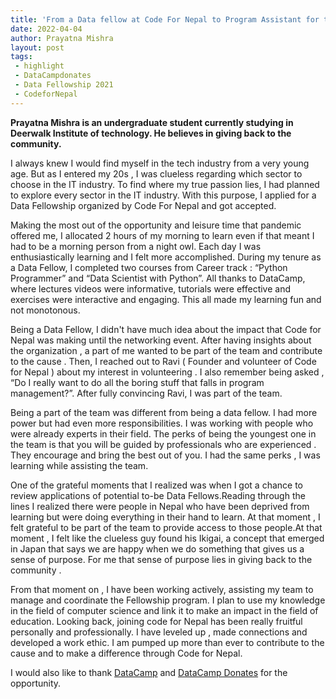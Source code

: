 ```yaml
---
title: 'From a Data fellow at Code For Nepal to Program Assistant for the Fellowship Program'
date: 2022-04-04
author: Prayatna Mishra
layout: post
tags:
 - highlight
 - DataCampdonates 
 - Data Fellowship 2021
 - CodeforNepal
---
```


**Prayatna Mishra is an undergraduate student currently studying in Deerwalk Institute of technology. He believes in giving back to the community.**

I always knew I would find myself in the tech industry from a very young age. But as I entered my 20s , I was clueless regarding which sector to choose in the IT industry. To find where my true passion lies, I had planned to explore every sector in the IT industry. With this purpose, I applied for a Data Fellowship organized by Code For Nepal and got accepted.


Making the most out of the opportunity and leisure time that pandemic offered me, I allocated 2 hours of my morning to learn even if that meant I had to be a morning person from a night owl. Each day I was enthusiastically learning and I felt more accomplished. During my tenure as a Data Fellow, I completed  two courses from Career track : “Python Programmer” and “Data Scientist with Python”. All thanks to DataCamp, where lectures videos were informative, tutorials were effective and exercises were interactive and engaging. This all made my learning fun and not monotonous.

Being a Data Fellow, I didn't have much idea about the impact that Code for Nepal was making until the networking event. After having insights about the organization , a part of me wanted to be part of the team and contribute to the cause . Then, I reached out to Ravi ( Founder and volunteer of Code for Nepal ) about my interest in volunteering . I also remember being asked , “Do I really want to do all the boring stuff that falls in program management?”. After fully convincing Ravi, I was part of the team.


Being a part of the team was different from being a data fellow. I had more power but had even more responsibilities. I was working with people who were already experts in their field. The perks of being the youngest one in the team is that you will be guided by professionals who are experienced . They encourage and bring the best out of you. I had the same perks , I was learning while assisting the team.


One of the grateful moments that I realized was when I got a chance to review applications of potential to-be Data Fellows.Reading through the lines I realized there were people in Nepal who have been deprived from learning but were doing everything in their hand to learn. At that moment , I felt grateful to be part of the team to provide access to those people.At that moment , I felt like the clueless guy found his Ikigai, a concept that emerged in Japan that says we are happy when we do something that gives us a sense of purpose. For me that sense of purpose lies in giving back to the community .

From that moment on , I have been working actively, assisting my team to manage and coordinate the Fellowship program. I plan to use my knowledge in the field of computer science and link it to make an impact in the field of education. Looking back, joining code for Nepal  has been really fruitful personally and professionally. I have leveled up , made connections and developed a work ethic. I am pumped up more than ever to contribute to the cause and to make a difference through Code for Nepal.

I would also like to thank [DataCamp](https://www.datacamp.com/) and [DataCamp Donates](https://www.datacamp.com/donates) for the opportunity. 